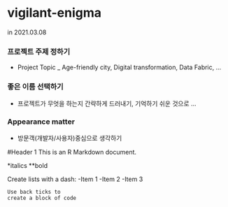 # vigilant-enigma

in 2021.03.08 

### 프로젝트 주제 정하기

- Project Topic _ Age-friendly city, Digital transformation, Data Fabric, ...

### 좋은 이름 선택하기

- 프로젝트가 무엇을 하는지 간략하게 드러내기, 기억하기 쉬운 것으로 ...

### Appearance matter 

- 방문객(개발자/사용자)중심으로 생각하기




#Header 1
This is an R Markdown document.

*italics
**bold

Create lists with a dash:
-Item 1
-Item 2
-Item 3

```
Use back ticks to
create a block of code
```

